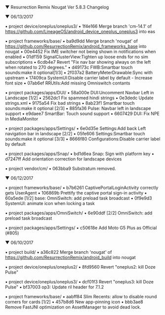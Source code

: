 
 ▼ Resurrection Remix Nougat Ver 5.8.3 Changelog


 ▼ 06/13/2017


 ▪ project device/oneplus/oneplus3/
 ▪ 1f4e166 Merge branch 'cm-14.1' of https://github.com/LineageOS/android_device_oneplus_oneplus3 into eas

 ▪ project frameworks/base/
 ▪ ba9d9dd Merge branch 'nougat' of https://github.com/ResurrectionRemix/android_frameworks_base into nougat
 ▪ 00e4452 Fix IME switcher not being shown in notifications when enabled
 ▪ 01df159 SignalClusterView:Tighten up loose ends for no sim subscriptions
 ▪ 6cdb4e7 Revert "Fix nav bar showing always on the left when rotated to 270 degrees."
 ▪ d49173c FWB:Smartbar touch sounds:make it optional[1/3]
 ▪ 2f037a2 BatteryMeterDrawable:Sync with upstream
 ▪ 17409ca SystemUI:Disable carrier label by default - Increase font size
 ▪ 07ab6ef RRUtils:Add missing Omniswitch contants

 ▪ project packages/apps/DUI/
 ▪ 58a000e DUI:Uncomment Navbar Left in Landscape [1/2]
 ▪ 2562dc1 Fix spammed hindi strings
 ▪ 0e3dedc Update strings.xml
 ▪ 9175a54 Fix bad strings
 ▪ 8ab23f1 Smartbar touch sounds:make it optional [2/3]
 ▪ 885fa36 Pulse: Navbar left in landscape support
 ▪ e9daee7 SmartBar: Touch sound support
 ▪ 6607429 DUI: Fix NPE in MediaMonitor

 ▪ project packages/apps/Settings/
 ▪ 6e0d35e Settings:Add back Left navigation bar in landscape [2/2]
 ▪ 05fe606 Settings:Smartbar touch sounds:make it optional [3/3]
 ▪ 8666f80 Configurations:Disable carrier label by default

 ▪ project packages/apps/Snap/
 ▪ bd1d6ea Snap: Sign with platform key
 ▪ d7247ff Add orientation correction for landscape devices

 ▪ project vendor/cm/
 ▪ 063bba9 Substratum removed.

 ▼ 06/12/2017


 ▪ project frameworks/base/
 ▪ b7b6261 CaptivePortalLoginActivity correctly gets UserAgent
 ▪ 106869b Prettify the captive portal sign-in activity
 ▪ 60a5ede [1/2] base: OmniSwitch: add preload task broadcast
 ▪ 0f9e9d3 SystemUI: animate icon when locking a task

 ▪ project packages/apps/OmniSwitch/
 ▪ 6e90ddf [2/2] OmniSwitch: add preload task broadcast

 ▪ project packages/apps/Settings/
 ▪ c50618e Add Moto G5 Plus as Official (#805)


 ▼ 06/10/2017


 ▪ project build/
 ▪ a36c822 Merge branch 'nougat' of https://github.com/ResurrectionRemix/android_build into nougat

 ▪ project device/oneplus/oneplus2/
 ▪ 8fd9560 Revert "oneplus2: kill Doze Pulse"

 ▪ project device/oneplus/oneplus3/
 ▪ dcf01f3 Revert "oneplus3: kill Doze Pulse"
 ▪ bf37003 op3: Update ril header for 7.1.2

 ▪ project frameworks/base/
 ▪ aabff84 Slim Recents: allow to disable round corners for cards [1/2]
 ▪ 457b8d6 New app-pinning icon
 ▪ bbb3ae8 Remove FastJNI optimization on AssetManager to avoid dead lock.
